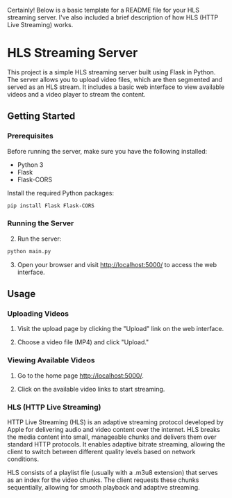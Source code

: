Certainly! Below is a basic template for a README file for your HLS streaming server. I've also included a brief description of how HLS (HTTP Live Streaming) works.

# HLS Streaming Server

This project is a simple HLS streaming server built using Flask in Python. The server allows you to upload video files, which are then segmented and served as an HLS stream. It includes a basic web interface to view available videos and a video player to stream the content.

## Getting Started

### Prerequisites

Before running the server, make sure you have the following installed:

- Python 3
- Flask
- Flask-CORS

Install the required Python packages:

```bash
pip install Flask Flask-CORS
```

### Running the Server

2. Run the server:

```bash
python main.py
```

3. Open your browser and visit [http://localhost:5000/](http://localhost:5000/) to access the web interface.

## Usage

### Uploading Videos

1. Visit the upload page by clicking the "Upload" link on the web interface.

2. Choose a video file (MP4) and click "Upload."

### Viewing Available Videos

1. Go to the home page [http://localhost:5000/](http://localhost:5000/).

2. Click on the available video links to start streaming.

### HLS (HTTP Live Streaming)

HTTP Live Streaming (HLS) is an adaptive streaming protocol developed by Apple for delivering audio and video content over the internet. HLS breaks the media content into small, manageable chunks and delivers them over standard HTTP protocols. It enables adaptive bitrate streaming, allowing the client to switch between different quality levels based on network conditions.

HLS consists of a playlist file (usually with a .m3u8 extension) that serves as an index for the video chunks. The client requests these chunks sequentially, allowing for smooth playback and adaptive streaming.

